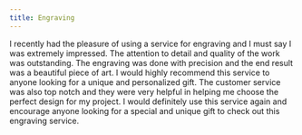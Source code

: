 ```yaml
---
title: Engraving
---
```


I recently had the pleasure of using a service for engraving and I must say I was extremely impressed. The attention to detail and quality of the work was outstanding. The engraving was done with precision and the end result was a beautiful piece of art. I would highly recommend this service to anyone looking for a unique and personalized gift. The customer service was also top notch and they were very helpful in helping me choose the perfect design for my project. I would definitely use this service again and encourage anyone looking for a special and unique gift to check out this engraving service.